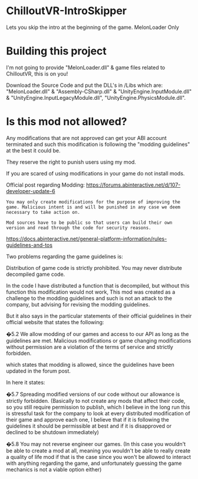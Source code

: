 # ChilloutVR-IntroSkipper
Lets you skip the intro at the beginning of the game. MelonLoader Only

# Building this project

I'm not going to provide "MelonLoader.dll" & game files related to ChilloutVR, this is on you!

Download the Source Code and put the DLL's in /Libs which are: "MelonLoader.dll" & "Assembly-CSharp.dll" & "UnityEngine.InputModule.dll" & "UnityEngine.InputLegacyModule.dll", "UnityEngine.PhysicsModule.dll".

# Is this mod not allowed?

Any modifications that are not approved can get your ABI account terminated and such this modification is following the "modding guidelines" at the best it could be.

They reserve the right to punish users using my mod.

If you are scared of using modifications in your game do not install mods.

Official post regarding Modding: https://forums.abinteractive.net/d/107-developer-update-6

    You may only create modifications for the purpose of improving the game. Malicious intent is and will be punished in any case we deem necessary to take action on.

    Mod sources have to be public so that users can build their own version and read through the code for security reasons.

https://docs.abinteractive.net/general-platform-information/rules-guidelines-and-tos

Two problems regarding the game guidelines is:

Distribution of game code is strictly prohibited. You may never distribute decompiled game code.

In the code I have distributed a function that is decompiled, but without this function this modification would not work, This mod was created as a challenge to the modding guidelines and such is not an attack to the company, but advising for revising the modding guidelines.

But it also says in the particular statements of their official guidelines in their official website that states the following:

�5.2 We allow modding of our games and access to our API as long as the guidelines are met. Malicious modifications or game changing modifications without permission are a violation of the terms of service and strictly forbidden.

which states that modding is allowed, since the guidelines have been updated in the forum post.

In here it states:

�5.7 Spreading modified versions of our code without our allowance is strictly forbidden. (Basically to not create any mods that affect their code, so you still require permission to publish, which I believe in the long run this is stressful task for the company to look at every distributed modification of their game and approve each one, I believe that if it is following the guidelines it should be permissible at best and if it is disapproved or declined to be shutdown immediately)

�5.8 You may not reverse engineer our games. (In this case you wouldn't be able to create a mod at all, meaning you wouldn't be able to really create a quality of life mod if that is the case since you won't be allowed to interact with anything regarding the game, and unfortunately guessing the game mechanics is not a viable option either)
